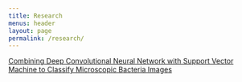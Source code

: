 ```yaml
---
title: Research
menus: header
layout: page
permalink: /research/
---
```



[Combining Deep Convolutional Neural Network with Support Vector Machine to Classify Microscopic Bacteria Images](https://jahidme.github.io/research/paper2018-1.md/)

<!-- [Link to a post]({% link research/paper2019-1.md %}) -->
